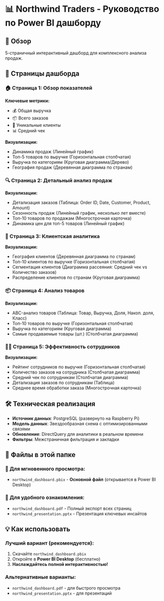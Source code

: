 # 📊 Northwind Traders - Руководство по Power BI дашборду

## 🎯 Обзор
5-страничный интерактивный дашборд для комплексного анализа продаж.

## 📑 Страницы дашборда

### 🏠 Страница 1: Обзор показателей
**Ключевые метрики:**
- 💰 Общая выручка
- 📦 Всего заказов  
- 👥 Уникальные клиенты
- 📊 Средний чек

**Визуализации:**
- Динамика продаж (Линейный график)
- Топ-5 товаров по выручке (Горизонтальная столбчатая)
- Выручка по категориям (Круговая диаграмма/Дерево)
- География продаж (Деревянная диаграмма по странам)

### 🔍 Страница 2: Детальный анализ продаж
**Визуализации:**
- Детализация заказов (Таблица: Order ID, Date, Customer, Product, Amount)
- Сезонность продаж (Линейный график, несколько лет вместе)
- Топ-10 товаров по продажам (Многострочная карточка)
- Динамика цен для топ-5 товаров (Линейный график)

### 👥 Страница 3: Клиентская аналитика  
**Визуализации:**
- География клиентов (Деревянная диаграмма по странам)
- Топ-10 клиентов по выручке (Горизонтальная столбчатая)
- Сегментация клиентов (Диаграмма рассеяния: Средний чек vs Количество заказов)
- Распределение клиентов по странам (Круговая диаграмма)

### 📦 Страница 4: Анализ товаров
**Визуализации:**
- ABC-анализ товаров (Таблица: Товар, Выручка, Доля, Накоп. доля, Класс)
- Топ-10 товаров по выручке (Горизонтальная столбчатая)
- Выручка по категориям (Круговая диаграмма)
- Самые продаваемые товары (шт.) (Столбчатая диаграмма)

### 👨‍💼 Страница 5: Эффективность сотрудников
**Визуализации:**
- Рейтинг сотрудников по выручке (Горизонтальная столбчатая)
- Количество заказов на сотрудника (Столбчатая диаграмма)
- Средний чек по сотрудникам (Столбчатая диаграмма)
- Детализация заказов по сотрудникам (Таблица)
- Среднее время обработки заказа (Многострочная карточка)

## 🛠 Техническая реализация
- **Источник данных**: PostgreSQL (развернуто на Raspberry Pi)
- **Модель данных**: Звездообразная схема с оптимизированными связями
- **Обновление**: DirectQuery для аналитики в реальном времени
- **Фильтры**: Межстраничная фильтрация и закладки

## 📁 Файлы в этой папке

### 🚀 Для мгновенного просмотра:
- `northwind_dashboard.pbix` - **Основной файл** (открывается в Power BI Desktop)

### 📄 Для удобного ознакомления:
- `northwind_dashboard.pdf` - Полный экспорт всех страниц
- `northwind_presentation.pptx` - Презентация ключевых инсайтов

## 💡 Как использовать

### Лучший вариант (рекомендуется):
1. Скачайте `northwind_dashboard.pbix`
2. Откройте в **Power BI Desktop** (бесплатно)
3. **Наслаждайтесь полной интерактивностью!**

### Альтернативные варианты:
- `northwind_dashboard.pdf` - для быстрого просмотра
- `northwind_presentation.pptx` - для презентаций
